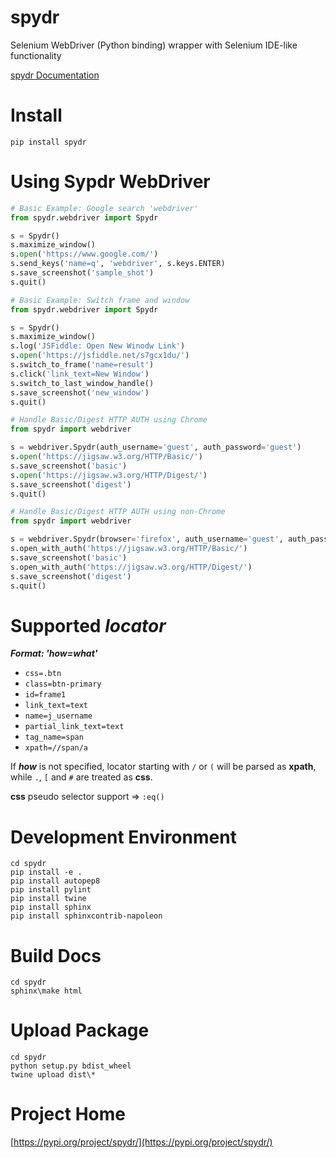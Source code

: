 # spydr
Selenium WebDriver (Python binding) wrapper with Selenium IDE-like functionality

[spydr Documentation](https://aaronchen.github.io/spydr/source/spydr.html)

# Install

`pip install spydr`

# Using Sypdr WebDriver

``` python
# Basic Example: Google search 'webdriver'
from spydr.webdriver import Spydr

s = Spydr()
s.maximize_window()
s.open('https://www.google.com/')
s.send_keys('name=q', 'webdriver', s.keys.ENTER)
s.save_screenshot('sample_shot')
s.quit()
```

``` python
# Basic Example: Switch frame and window
from spydr.webdriver import Spydr

s = Spydr()
s.maximize_window()
s.log('JSFiddle: Open New Winodw Link')
s.open('https://jsfiddle.net/s7gcx1du/')
s.switch_to_frame('name=result')
s.click('link_text=New Window')
s.switch_to_last_window_handle()
s.save_screenshot('new_window')
s.quit()
```

``` python
# Handle Basic/Digest HTTP AUTH using Chrome
from spydr import webdriver

s = webdriver.Spydr(auth_username='guest', auth_password='guest')
s.open('https://jigsaw.w3.org/HTTP/Basic/')
s.save_screenshot('basic')
s.open('https://jigsaw.w3.org/HTTP/Digest/')
s.save_screenshot('digest')
s.quit()
```

``` python
# Handle Basic/Digest HTTP AUTH using non-Chrome
from spydr import webdriver

s = webdriver.Spydr(browser='firefox', auth_username='guest', auth_password='guest')
s.open_with_auth('https://jigsaw.w3.org/HTTP/Basic/')
s.save_screenshot('basic')
s.open_with_auth('https://jigsaw.w3.org/HTTP/Digest/')
s.save_screenshot('digest')
s.quit()
```

# Supported **_locator_**

**_Format: 'how=what'_**

- `css=.btn`
- `class=btn-primary`
- `id=frame1`
- `link_text=text`
- `name=j_username`
- `partial_link_text=text`
- `tag_name=span`
- `xpath=//span/a`

If **_how_** is not specified, locator starting with `/` or `(` will be parsed as **xpath**, while `.`, `[` and `#` are treated as **css**.

**css** pseudo selector support => `:eq()`


# Development Environment

```
cd spydr
pip install -e .
pip install autopep8
pip install pylint
pip install twine
pip install sphinx
pip install sphinxcontrib-napoleon
```

# Build Docs

```
cd spydr
sphinx\make html
```

# Upload Package

```
cd spydr
python setup.py bdist_wheel
twine upload dist\*
```

# Project Home

[https://pypi.org/project/spydr/](https://pypi.org/project/spydr/)